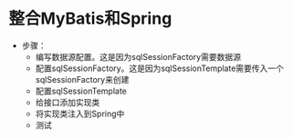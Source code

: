 # 整合MyBatis和Spring
* 步骤：
    * 编写数据源配置。这是因为sqlSessionFactory需要数据源
    * 配置sqlSessionFactory。这是因为sqlSessionTemplate需要传入一个sqlSessionFactory来创建
    * 配置sqlSessionTemplate
    * 给接口添加实现类
    * 将实现类注入到Spring中
    * 测试